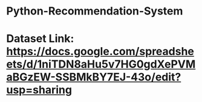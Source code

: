 # Python-Recommendation-System
# Dataset Link: https://docs.google.com/spreadsheets/d/1niTDN8aHu5v7HG0gdXePVMaBGzEW-SSBMkBY7EJ-43o/edit?usp=sharing
